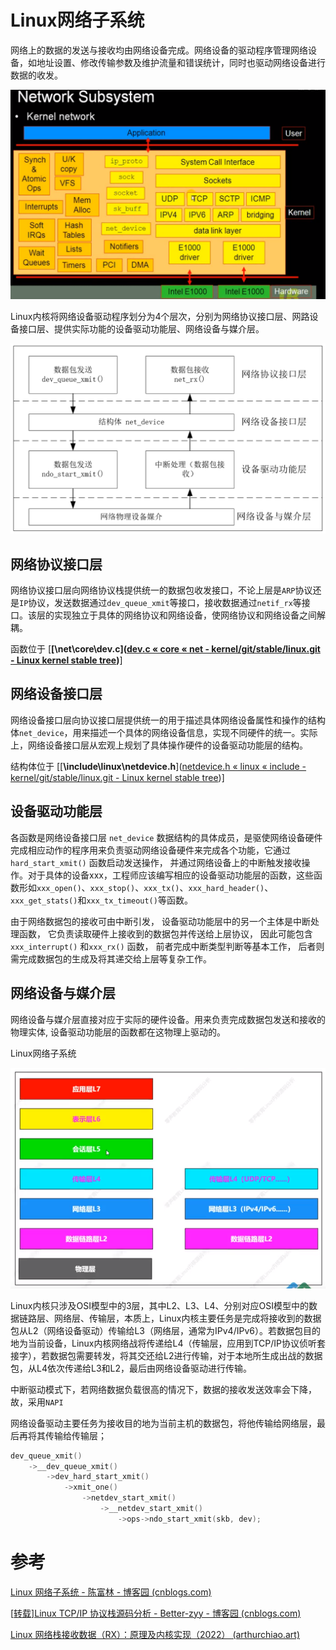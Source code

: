# Linux网络子系统

网络上的数据的发送与接收均由网络设备完成。网络设备的驱动程序管理网络设备，如地址设置、修改传输参数及维护流量和错误统计，同时也驱动网络设备进行数据的收发。

![image-20221208134806261](image/Linux%E7%BD%91%E7%BB%9C%E5%AD%90%E7%B3%BB%E7%BB%9F/image-20221208134806261.png)

Linux内核将网络设备驱动程序划分为4个层次，分别为网络协议接口层、网路设备接口层、提供实际功能的设备驱动功能层、网络设备与媒介层。

![image-20230407160749619](image/Linux%E7%BD%91%E7%BB%9C%E5%AD%90%E7%B3%BB%E7%BB%9F/image-20230407160749619.png)

## 网络协议接口层

网络协议接口层向网络协议栈提供统一的数据包收发接口，不论上层是`ARP`协议还是`IP`协议，发送数据通过`dev_queue_xmit`等接口，接收数据通过`netif_rx`等接口。该层的实现独立于具体的网络协议和网络设备，使网络协议和网络设备之间解耦。

函数位于 [**[\net\core\dev.c]([dev.c « core « net - kernel/git/stable/linux.git - Linux kernel stable tree](https://git.kernel.org/pub/scm/linux/kernel/git/stable/linux.git/tree/net/core/dev.c?h=v5.10.158))**]

## 网络设备接口层

网络设备接口层向协议接口层提供统一的用于描述具体网络设备属性和操作的结构体`net_device`，用来描述一个具体的网络设备信息，实现不同硬件的统一。实际上，网络设备接口层从宏观上规划了具体操作硬件的设备驱动功能层的结构。

结构体位于 [[**\include\linux\netdevice.h**]([netdevice.h « linux « include - kernel/git/stable/linux.git - Linux kernel stable tree](https://git.kernel.org/pub/scm/linux/kernel/git/stable/linux.git/tree/include/linux/netdevice.h?h=v5.10.158))]

## 设备驱动功能层

各函数是网络设备接口层 `net_device` 数据结构的具体成员，是驱使网络设备硬件完成相应动作的程序用来负责驱动网络设备硬件来完成各个功能，它通过 `hard_start_xmit()` 函数启动发送操作， 并通过网络设备上的中断触发接收操作。对于具体的设备xxx，工程师应该编写相应的设备驱动功能层的函数，这些函数形如`xxx_open()`、`xxx_stop()`、`xxx_tx()`、`xxx_hard_header()`、`xxx_get_stats()`和`xxx_tx_timeout()`等函数。

由于网络数据包的接收可由中断引发， 设备驱动功能层中的另一个主体是中断处理函数， 它负责读取硬件上接收到的数据包并传送给上层协议， 因此可能包含 `xxx_interrupt()` 和`xxx_rx()` 函数， 前者完成中断类型判断等基本工作， 后者则需完成数据包的生成及将其递交给上层等复杂工作。

## 网络设备与媒介层

网络设备与媒介层直接对应于实际的硬件设备。用来负责完成数据包发送和接收的物理实体, 设备驱动功能层的函数都在这物理上驱动的。



Linux网络子系统



![image-20221208155853528](image/Linux%E7%BD%91%E7%BB%9C%E5%AD%90%E7%B3%BB%E7%BB%9F/image-20221208155853528.png)

Linux内核只涉及OSI模型中的3层，其中L2、L3、L4、分别对应OSI模型中的数据链路层、网络层、传输层，本质上，Linux内核主要任务是完成将接收到的数据包从L2（网络设备驱动）传输给L3（网络层，通常为IPv4/IPv6）。若数据包目的地为当前设备，Linux内核网络战将传递给L4（传输层，应用到TCP/IP协议侦听套接字），若数据包需要转发，将其交还给L2进行传输，对于本地所生成出战的数据包，从L4依次传递给L3和L2，最后由网络设备驱动进行传输。



中断驱动模式下，若网络数据负载很高的情况下，数据的接收发送效率会下降，故，采用`NAPI`

网络设备驱动主要任务为接收目的地为当前主机的数据包，将他传输给网络层，最后再将其传输给传输层；







```c
dev_queue_xmit()
	->__dev_queue_xmit()
		->dev_hard_start_xmit()
			->xmit_one()
				->netdev_start_xmit()
					->__netdev_start_xmit()
    					->ops->ndo_start_xmit(skb, dev);
```





# 参考

[Linux 网络子系统 - 陈富林 - 博客园 (cnblogs.com)](https://www.cnblogs.com/chenfulin5/p/6073755.html)

[[转载\]Linux TCP/IP 协议栈源码分析 - Better-zyy - 博客园 (cnblogs.com)](https://www.cnblogs.com/better-zyy/archive/2012/03/16/2400811.html)

[Linux 网络栈接收数据（RX）：原理及内核实现（2022） (arthurchiao.art)](http://arthurchiao.art/blog/linux-net-stack-implementation-rx-zh/)

